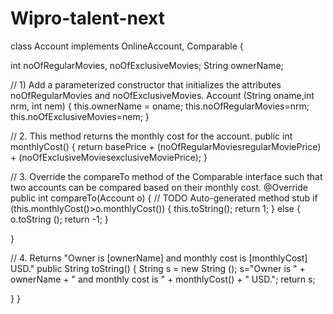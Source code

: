 # Wipro-talent-next
class Account implements OnlineAccount, Comparable {

int noOfRegularMovies, noOfExclusiveMovies; String ownerName;

// 1) Add a parameterized constructor that initializes the attributes noOfRegularMovies and noOfExclusiveMovies. Account (String oname,int nrm, int nem) { this.ownerName = oname; this.noOfRegularMovies=nrm; this.noOfExclusiveMovies=nem; }

// 2. This method returns the monthly cost for the account. public int monthlyCost() { return basePrice + (noOfRegularMoviesregularMoviePrice) + (noOfExclusiveMoviesexclusiveMoviePrice); }

// 3. Override the compareTo method of the Comparable interface such that two accounts can be compared based on their monthly cost. @Override public int compareTo(Account o) { // TODO Auto-generated method stub if (this.monthlyCost()>o.monthlyCost()) { this.toString(); return 1; } else { o.toString (); return -1; }

}

// 4. Returns "Owner is [ownerName] and monthly cost is [monthlyCost] USD." public String toString() { String s = new String (); s="Owner is " + ownerName + " and monthly cost is " + monthlyCost() + " USD."; return s;

} }
